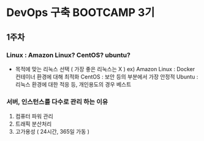 # DevOps 구축 BOOTCAMP 3기
## 1주차

### Linux : Amazon Linux? CentOS? ubuntu?
- 목적에 맞는 리눅스 선택 ( 가장 좋은 리눅스는 X )
ex) Amazon Linux : Docker 컨테이너 환경에 대해 최적화
CentOS : 보안 등의 부분에서 가장 안정적
Ubuntu : 리눅스 환경에 대한 적응 등, 개인용도의 경우 베스트

### 서버, 인스턴스를 다수로 관리 하는 이유
1. 컴퓨터 파워 관리
2. 트래픽 분산처리
3. 고가용성 ( 24시간, 365일 가동 )

